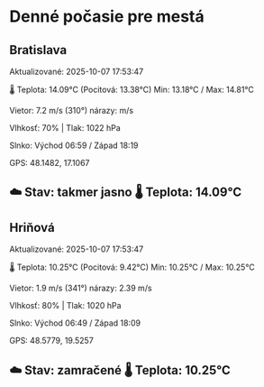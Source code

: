 ﻿# Denné počasie pre mestá

## Bratislava
Aktualizované: 2025-10-07 17:53:47

🌡️ Teplota: 14.09°C 
(Pocitová: 13.38°C)
Min: 13.18°C / Max: 14.81°C

Vietor: 7.2 m/s    (310°) 
nárazy:  m/s

Vlhkosť: 70% | Tlak: 1022 hPa

Slnko: Východ 06:59 / Západ 18:19

GPS: 48.1482, 17.1067

☁️ Stav: takmer jasno        🌡️ Teplota: 14.09°C
---

## Hriňová
Aktualizované: 2025-10-07 17:53:47

🌡️ Teplota: 10.25°C 
(Pocitová: 9.42°C)
Min: 10.25°C / Max: 10.25°C

Vietor: 1.9 m/s (341°)
nárazy: 2.39 m/s

Vlhkosť: 80% | Tlak: 1020 hPa

Slnko: Východ 06:49 / Západ 18:09

GPS: 48.5779, 19.5257

☁️ Stav: zamračené        🌡️ Teplota: 10.25°C
---
